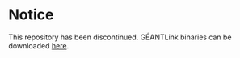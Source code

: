# Notice

This repository has been discontinued. GÉANTLink binaries can be downloaded [here](https://github.com/Amebis/GEANTLink/releases).
